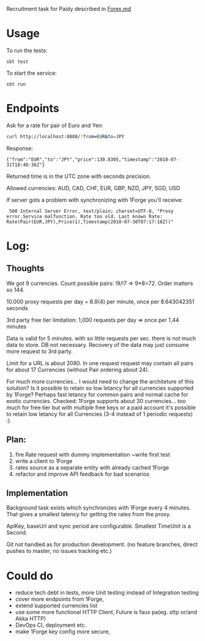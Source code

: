Recruitment task for Paidy described in [Forex.md](Forex.md)

# Usage
To run the tests:
```
sbt test
```
To start the service:
```
sbt run
```
# Endpoints

Ask for a rate for pair of Euro and Yen:
```bash
curl http://localhost:8888/?from=EUR&to=JPY
```
Response:
```
{"from":"EUR","to":"JPY","price":130.8305,"timestamp":"2018-07-31T18:40:36Z"}
```

Returned time is in the UTC zone with seconds precision.

Allowed currencies: AUD, CAD, CHF, EUR, GBP, NZD, JPY, SGD, USD

If server gots a problem with synchronizing with 1Forge you'll receive:
```
 500 Internal Server Error, text/plain; charset=UTF-8, "Proxy error.Service malfunction. Rate too old. Last known Rate: Rate(Pair(EUR,JPY),Price(1),Timestamp(2018-07-30T07:17:18Z))"
```
# Log:
## Thoughts 
We got 9 currencies. Count possible pairs: !9/!7 => 9*8=72. Order matters so 144.

10.000 proxy requests per day = 6.9(4) per minute, once per 8.643042351 seconds

3rd party free tier limitation: 1,000 requests per day => once per 1,44 minutes

Data is valid for 5 minutes. with so little requests per sec. there is not much data to store. DB not necessary. Recovery of the data may just consume more request to 3rd party.

Limit for a URL is about 2080. In one request request may contain all pairs for about 17 Currencies (without Pair ordering about 24).

For much more currencies... I would need to change the architeture of this solution? Is it possible to retain so low letancy for all currencies supported by 1Forge? Perhaps fast letancy for common pairs and normal cache for exotic currencies. Checked: 1Forge supports about 30 currencies... too much for free tier but with multiple free keys or a paid account it's possible to retain low letancy for all Currencies (3-4 instead of 1 periodic requests) :).

## Plan:
1. fire Rate request with dummy implementation ~write first test
2. write a client to 1Forge
3. rates source as a separate entity with already cached 1Forge
4. refactor and improve API feedback for bad scenarios

## Implementation

Background task exists which synchronizes with 1Forge every 4 minutes.
That gives a smallest latency for getting the rates from the proxy.

ApiKey, baseUrl and sync period are configurable. Smallest TimeUnit is a Second.

Git not handled as for production development. (no feature branches, direct pushes to master, no issues tracking etc.)

# Could do
- reduce tech debt in tests, more Unit testing instead of Integration testing  
- cover more endpoints from 1Forge,
- extend supported currencies list
- use some more functional HTTP Client, Future is faux pa(eg. sttp or/and Akka HTTP)
- DevOps CI, deployment etc.
- make 1Forge key config more secure,
